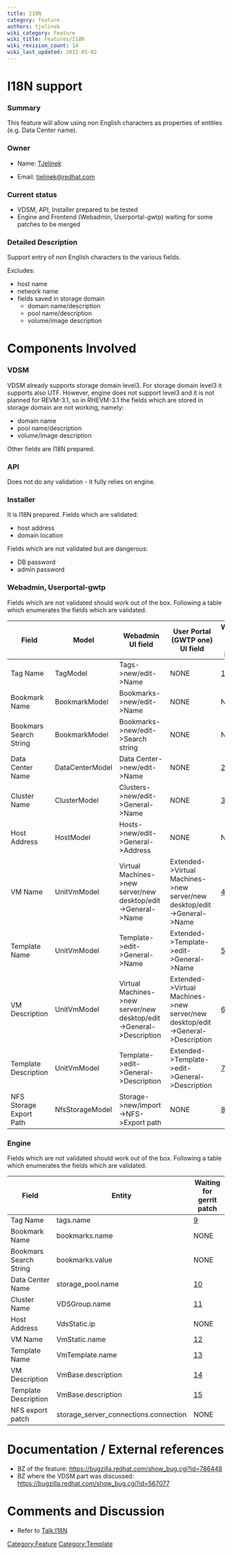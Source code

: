 ```yaml
---
title: I18N
category: feature
authors: tjelinek
wiki_category: Feature
wiki_title: Features/I18N
wiki_revision_count: 14
wiki_last_updated: 2012-05-02
---
```


# I18N support

### Summary

This feature will allow using non English characters as properties of entities (e.g. Data Center name).

### Owner

*   Name: [ TJelinek](User:TJelinek)

<!-- -->

*   Email: <tjelinek@redhat.com>

### Current status

*   VDSM, API, Installer prepared to be tested
*   Engine and Frontend (Webadmin, Userportal-gwtp) waiting for some patches to be merged

### Detailed Description

Support entry of non English characters to the various fields.

Excludes:

*   host name
*   network name
*   fields saved in storage domain
    -   domain name/description
    -   pool name/description
    -   volume/image description

# Components Involved

### VDSM

VDSM already supports storage domain level3. For storage domain level3 it supports also UTF. However, engine does not support level3 and it is not planned for REVM-3.1, so in RHEVM-3.1 the fields which are stored in storage domain are not working, namely:

*   domain name
*   pool name/description
*   volume/image description

Other fields are I18N prepared.

### API

Does not do any validation - it fully relies on engine.

### Installer

It is I18N prepared. Fields which are validated:

*   host address
*   domain location

Fields which are not validated but are dangerous:

*   DB password
*   admin password

### Webadmin, Userportal-gwtp

Fields which are not validated should work out of the box. Following a table which enumerates the fields which are validated.

| Field                   | Model           | Webadmin UI field                                                      | User Portal (GWTP one) UI field                                                   | Waiting for gerrit patch          |
|-------------------------|-----------------|------------------------------------------------------------------------|-----------------------------------------------------------------------------------|-----------------------------------|
| Tag Name                | TagModel        | Tags->new/edit->Name                                                 | NONE                                                                              | [1](http://gerrit.ovirt.org/3146) |
| Bookmark Name           | BookmarkModel   | Bookmarks->new/edit->Name                                            | NONE                                                                              | NONE                              |
| Bookmars Search String  | BookmarkModel   | Bookmarks->new/edit->Search string                                   | NONE                                                                              | NONE                              |
| Data Center Name        | DataCenterModel | Data Center->new/edit->Name                                          | NONE                                                                              | [2](http://gerrit.ovirt.org/3163) |
| Cluster Name            | ClusterModel    | Clusters->new/edit->General->Name                                   | NONE                                                                              | [3](http://gerrit.ovirt.org/3213) |
| Host Address            | HostModel       | Hosts->new/edit->General->Address                                   | NONE                                                                              | NONE                              |
| VM Name                 | UnitVmModel     | Virtual Machines->new server/new desktop/edit->General->Name        | Extended->Virtual Machines->new server/new desktop/edit->General->Name        | [4](http://gerrit.ovirt.org/3353) |
| Template Name           | UnitVmModel     | Template->edit->General->Name                                       | Extended->Template->edit->General->Name                                       | [5](http://gerrit.ovirt.org/3353) |
| VM Description          | UnitVmModel     | Virtual Machines->new server/new desktop/edit->General->Description | Extended->Virtual Machines->new server/new desktop/edit->General->Description | [6](http://gerrit.ovirt.org/3353) |
| Template Description    | UnitVmModel     | Template->edit->General->Description                                | Extended->Template->edit->General->Description                                | [7](http://gerrit.ovirt.org/3353) |
| NFS Storage Export Path | NfsStorageModel | Storage->new/import->NFS->Export path                               | NONE                                                                              | [8](http://gerrit.ovirt.org/3344) |

### Engine

Fields which are not validated should work out of the box. Following a table which enumerates the fields which are validated.

| Field                  | Entity                                  | Waiting for gerrit patch           |
|------------------------|-----------------------------------------|------------------------------------|
| Tag Name               | tags.name                               | [9](http://gerrit.ovirt.org/3145)  |
| Bookmark Name          | bookmarks.name                          | NONE                               |
| Bookmars Search String | bookmarks.value                         | NONE                               |
| Data Center Name       | storage_pool.name                      | [10](http://gerrit.ovirt.org/3162) |
| Cluster Name           | VDSGroup.name                           | [11](http://gerrit.ovirt.org/3214) |
| Host Address           | VdsStatic.ip                            | NONE                               |
| VM Name                | VmStatic.name                           | [12](http://gerrit.ovirt.org/3354) |
| Template Name          | VmTemplate.name                         | [13](http://gerrit.ovirt.org/3354) |
| VM Description         | VmBase.description                      | [14](http://gerrit.ovirt.org/3354) |
| Template Description   | VmBase.description                      | [15](http://gerrit.ovirt.org/3354) |
| NFS export patch       | storage_server_connections.connection | NONE                               |

# Documentation / External references

*   BZ of the feature: <https://bugzilla.redhat.com/show_bug.cgi?id=786448>
*   BZ where the VDSM part was discussed: <https://bugzilla.redhat.com/show_bug.cgi?id=567077>

# Comments and Discussion

*   Refer to <Talk:I18N>

<Category:Feature> <Category:Template>
